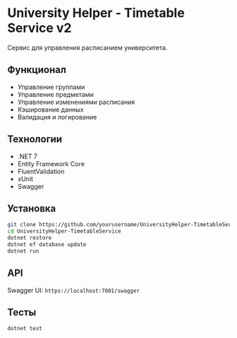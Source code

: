 # University Helper - Timetable Service v2

Сервис для управления расписанием университета.

## Функционал
- Управление группами
- Управление предметами
- Управление изменениями расписания
- Кэширование данных
- Валидация и логирование

## Технологии
- .NET 7
- Entity Framework Core
- FluentValidation
- xUnit
- Swagger

## Установка
```bash
git clone https://github.com/yourusername/UniversityHelper-TimetableService.git
cd UniversityHelper-TimetableService
dotnet restore
dotnet ef database update
dotnet run
```

## API
Swagger UI: `https://localhost:7001/swagger`

## Тесты
```bash
dotnet test
```
